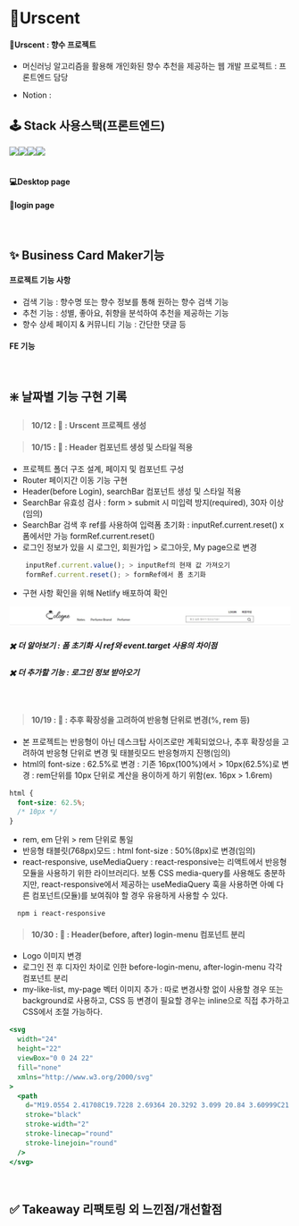 # 🧴Urscent

#### 🧴Urscent : 향수 프로젝트

- 머신러닝 알고리즘을 활용해 개인화된 향수 추천을 제공하는 웹 개발 프로젝트 : 프론트엔드 담당

- Notion :

<!-- <img src ="" alt=""> -->

## 🕹️ Stack 사용스택(프론트엔드)

<div style="display:flex">
  <img src="https://img.shields.io/badge/html5-%23E34F26.svg?style=for-the-badge&logo=html5&logoColor=white">
  <img src="https://img.shields.io/badge/PostCSS-%dc3a09.svg?style=for-the-badge&logo=PostCSS&logoColor=white">
  <img src="https://img.shields.io/badge/react-%2320232a.svg?style=for-the-badge&logo=react&logoColor=%2361DAFB">
  <img src="https://img.shields.io/badge/Postman-FF6C37?style=for-the-badge&logo=postman&logoColor=white">
</div>

<br>

#### 💻Desktop page

#### 🔐login page

<br>

## ✨ Business Card Maker기능

#### 프로젝트 기능 사항

- 검색 기능 : 향수명 또는 향수 정보를 통해 원하는 향수 검색 기능
- 추천 기능 : 성별, 좋아요, 취향을 분석하여 추천을 제공하는 기능
- 향수 상세 페이지 & 커뮤니티 기능 : 간단한 댓글 등

#### FE 기능

<br>

## ❇️ 날짜별 기능 구현 기록

> #### 10/12 : 🎉 : Urscent 프로젝트 생성

> #### 10/15 : 💄 : Header 컴포넌트 생성 및 스타일 적용

- 프로젝트 폴더 구조 설계, 페이지 및 컴포넌트 구성
- Router 페이지간 이동 기능 구현
- Header(before Login), searchBar 컴포넌트 생성 및 스타일 적용
- SearchBar 유효성 검사 : form > submit 시 미입력 방지(required), 30자 이상(임의)
- SearchBar 검색 후 ref를 사용하여 입력폼 초기화 : inputRef.current.reset() x 폼에서만 가능 formRef.current.reset()
- 로그인 정보가 있을 시 로그인, 회원가입 > 로그아웃, My page으로 변경

```javascript
    inputRef.current.value(); > inputRef의 현재 값 가져오기
    formRef.current.reset(); > formRef에서 폼 초기화
```

- 구현 사항 확인을 위해 Netlify 배포하여 확인

<img src="/public/img/header.jpg" alt="header">

##### ✖️ 더 알아보기 : 폼 초기화 시 ref와 event.target 사용의 차이점

##### ✖️ 더 추가할 기능 : 로그인 정보 받아오기

<br>

> #### 10/19 : 💄 : 추후 확장성을 고려하여 반응형 단위로 변경(%, rem 등)

- 본 프로젝트는 반응형이 아닌 데스크탑 사이즈로만 계획되었으나, 추후 확장성을 고려하여 반응형 단위로 변경 및 태블릿모드 반응형까지 진행(임의)
- html의 font-size : 62.5%로 변경 : 기존 16px(100%)에서 > 10px(62.5%)로 변경 : rem단위를 10px 단위로 계산을 용이하게 하기 위함(ex. 16px > 1.6rem)

```css
html {
  font-size: 62.5%;
  /* 10px */
}
```

- rem, em 단위 > rem 단위로 통일
- 반응형 태블릿(768px)모드 : html font-size : 50%(8px)로 변경(임의)
- react-responsive, useMediaQuery : react-responsive는 리액트에서 반응형 모듈을 사용하기 위한 라이브러리다. 보통 CSS media-query를 사용해도 충분하지만, react-responsive에서 제공하는 useMediaQuery 훅을 사용하면 아예 다른 컴포넌트(모듈)를 보여줘야 할 경우 유용하게 사용할 수 있다.

```
  npm i react-responsive
```

> #### 10/30 : 🎨 : Header(before, after) login-menu 컴포넌트 분리

- Logo 이미지 변경
- 로그인 전 후 디자인 차이로 인한 before-login-menu, after-login-menu 각각 컴포넌트 분리
- my-like-list, my-page 벡터 이미지 추가 : 따로 변경사항 없이 사용할 경우 <img>또는 background로 사용하고, CSS 등 변경이 필요할 경우는 inline으로 직접 추가하고 CSS에서 조절 가능하다.

```jsx
<svg
  width="24"
  height="22"
  viewBox="0 0 24 22"
  fill="none"
  xmlns="http://www.w3.org/2000/svg"
>
  <path
    d="M19.0554 2.41708C19.7228 2.69364 20.3292 3.099 20.84 3.60999C21.351 4.12075 21.7563 4.72718 22.0329 5.39464C22.3095 6.0621 22.4518 6.77751 22.4518 7.49999C22.4518 8.22248 22.3095 8.93789 22.0329 9.60535C21.7563 10.2728 21.351 10.8792 20.84 11.39L19.78 12.45L12 20.23L4.22 12.45L3.16 11.39C2.1283 10.3583 1.54871 8.95903 1.54871 7.49999C1.54871 6.04096 2.1283 4.64169 3.16 3.60999C4.19169 2.5783 5.59096 1.9987 7.05 1.9987C8.50903 1.9987 9.9083 2.5783 10.94 3.60999L12 4.66999L13.06 3.60999C13.5708 3.099 14.1772 2.69364 14.8446 2.41708C15.5121 2.14052 16.2275 1.99817 16.95 1.99817C17.6725 1.99817 18.3879 2.14052 19.0554 2.41708Z"
    stroke="black"
    stroke-width="2"
    stroke-linecap="round"
    stroke-linejoin="round"
  />
</svg>
```

<br>

## ✅ Takeaway 리팩토링 외 느낀점/개선할점
